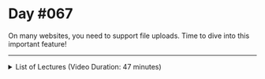 # Day #067
On many websites, you need to support file uploads. Time to dive into this important feature!

---

<details>
    <summary>List of Lectures (Video Duration: 47 minutes)</summary>
    <ul>
        <li>FExpressJS & Handling Asynchronous Code Errors</li>
        <hr>
        <li>Module Introduction</li>
        <li>The Two Sides Of Uploading Files & Setting Up A Starting Project</li>
        <li>Adding A File Picker To A Form</li>
        <li>Parsing Incoming File Uploads With The "multer" Package</li>
        <li>How To Store Files On A Backend</li>
        <li>Configuring Multer In-Depth</li>
    </ul>
</details>